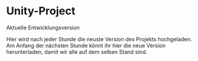 # Unity-Project
Aktuelle Entwicklungsversion

Hier wird nach jeder Stunde die neuste Version des Projekts hochgeladen.
Am Anfang der nächsten Stunde könnt ihr hier die neue Version herunterladen, damit wir alle auf dem selben Stand sind.
